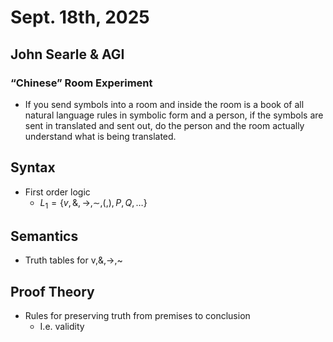 # Sept. 18th, 2025
## John Searle & AGI
### “Chinese” Room Experiment
- If you send symbols into a room and inside the room is a book of all natural language rules in symbolic form and a person, if the symbols are sent in translated and sent out, do the person and the room actually understand what is being translated. 
## Syntax
- First order logic
	-  $L_{1}=\{ v,\&,\to,\sim,(,),P,Q,\dots \}$
## Semantics
- Truth tables for v,&,→,~
## Proof Theory
- Rules for preserving truth from premises to conclusion
	- I.e. validity